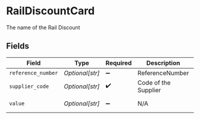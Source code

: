 # RailDiscountCard

The name of the Rail Discount


## Fields

| Field                | Type                 | Required             | Description          | Example              |
| -------------------- | -------------------- | -------------------- | -------------------- | -------------------- |
| `reference_number`   | *Optional[str]*      | :heavy_minus_sign:   | ReferenceNumber      | 134256               |
| `supplier_code`      | *Optional[str]*      | :heavy_check_mark:   | Code of the Supplier | Enco                 |
| `value`              | *Optional[str]*      | :heavy_minus_sign:   | N/A                  | 20 Perecnt           |